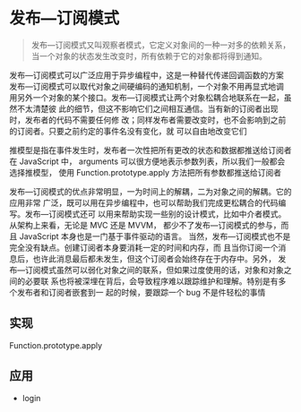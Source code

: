 # 发布—订阅模式
> 发布—订阅模式又叫观察者模式，它定义对象间的一种一对多的依赖关系，当一个对象的状态发生改变时，所有依赖于它的对象都将得到通知。

发布—订阅模式可以广泛应用于异步编程中，这是一种替代传递回调函数的方案
发布—订阅模式可以取代对象之间硬编码的通知机制，一个对象不用再显式地调
用另外一个对象的某个接口。发布—订阅模式让两个对象松耦合地联系在一起，虽然不太清楚彼
此的细节，但这不影响它们之间相互通信。当有新的订阅者出现时，发布者的代码不需要任何修
改；同样发布者需要改变时，也不会影响到之前的订阅者。只要之前约定的事件名没有变化，就
可以自由地改变它们

推模型是指在事件发生时，发布者一次性把所有更改的状态和数据都推送给订阅者
在 JavaScript 中， arguments 可以很方便地表示参数列表，所以我们一般都会选择推模型，
使用 Function.prototype.apply 方法把所有参数都推送给订阅者

发布—订阅模式的优点非常明显，一为时间上的解耦，二为对象之间的解耦。它的应用非常
广泛，既可以用在异步编程中，也可以帮助我们完成更松耦合的代码编写。发布—订阅模式还可
以用来帮助实现一些别的设计模式，比如中介者模式。 从架构上来看，无论是 MVC 还是 MVVM，
都少不了发布—订阅模式的参与，而且 JavaScript 本身也是一门基于事件驱动的语言。
当然，发布—订阅模式也不是完全没有缺点。创建订阅者本身要消耗一定的时间和内存，而
且当你订阅一个消息后，也许此消息最后都未发生，但这个订阅者会始终存在于内存中。另外，
发布—订阅模式虽然可以弱化对象之间的联系，但如果过度使用的话，对象和对象之间的必要联
系也将被深埋在背后，会导致程序难以跟踪维护和理解。特别是有多个发布者和订阅者嵌套到一
起的时候，要跟踪一个 bug 不是件轻松的事情

## 实现
Function.prototype.apply

## 应用

 - login
